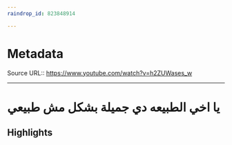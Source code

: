 ```yaml
---
raindrop_id: 823848914

---
```


# Metadata
Source URL:: https://www.youtube.com/watch?v=h2ZUWases_w


---
# يا اخي الطبيعه دي جميلة بشكل مش طبيعي



## Highlights
